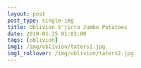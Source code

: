 ```yaml
---
layout: post
post_type: single-img
title: Oblivion S'jirra Jumbo Potatoes
date: 2019-01-25 01:03:00
tags: [oblivion]
img1: /img/oblivion/taters1.jpg
img1_rollover: /img/oblivion/taters2.jpg
---
```

